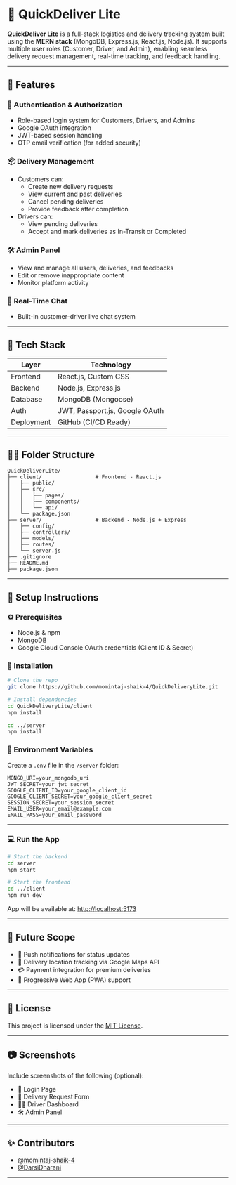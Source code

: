 # 🚚 QuickDeliver Lite

**QuickDeliver Lite** is a full-stack logistics and delivery tracking system built using the **MERN stack** (MongoDB, Express.js, React.js, Node.js). It supports multiple user roles (Customer, Driver, and Admin), enabling seamless delivery request management, real-time tracking, and feedback handling.

---

## 🌟 Features

### 👤 Authentication & Authorization
- Role-based login system for Customers, Drivers, and Admins
- Google OAuth integration
- JWT-based session handling
- OTP email verification (for added security)

### 📦 Delivery Management
- Customers can:
  - Create new delivery requests
  - View current and past deliveries
  - Cancel pending deliveries
  - Provide feedback after completion
- Drivers can:
  - View pending deliveries
  - Accept and mark deliveries as In-Transit or Completed

### 🛠 Admin Panel
- View and manage all users, deliveries, and feedbacks
- Edit or remove inappropriate content
- Monitor platform activity

### 💬 Real-Time Chat
- Built-in customer-driver live chat system

---

## 🧰 Tech Stack

| Layer      | Technology                        |
|------------|------------------------------------|
| Frontend   | React.js, Custom CSS               |
| Backend    | Node.js, Express.js                |
| Database   | MongoDB (Mongoose)                 |
| Auth       | JWT, Passport.js, Google OAuth     |
| Deployment | GitHub (CI/CD Ready)               |

---

## 🧑‍💻 Folder Structure

```
QuickDeliverLite/
├── client/                 # Frontend - React.js
│   ├── public/
│   ├── src/
│   │   ├── pages/
│   │   ├── components/
│   │   └── api/
│   └── package.json
├── server/                 # Backend - Node.js + Express
│   ├── config/
│   ├── controllers/
│   ├── models/
│   ├── routes/
│   └── server.js
├── .gitignore
├── README.md
├── package.json
```

---

## 📝 Setup Instructions

### ⚙️ Prerequisites
- Node.js & npm
- MongoDB
- Google Cloud Console OAuth credentials (Client ID & Secret)

### 🚀 Installation

```bash
# Clone the repo
git clone https://github.com/momintaj-shaik-4/QuickDeliveryLite.git

# Install dependencies
cd QuickDeliveryLite/client
npm install

cd ../server
npm install
```

### 🔐 Environment Variables

Create a `.env` file in the `/server` folder:

```env
MONGO_URI=your_mongodb_uri
JWT_SECRET=your_jwt_secret
GOOGLE_CLIENT_ID=your_google_client_id
GOOGLE_CLIENT_SECRET=your_google_client_secret
SESSION_SECRET=your_session_secret
EMAIL_USER=your_email@example.com
EMAIL_PASS=your_email_password
```

---

### 💻 Run the App

```bash
# Start the backend
cd server
npm start

# Start the frontend
cd ../client
npm run dev
```

App will be available at: [http://localhost:5173](http://localhost:5173)

---

## 📌 Future Scope

- 🔔 Push notifications for status updates  
- 📍 Delivery location tracking via Google Maps API  
- 💳 Payment integration for premium deliveries  
- 📱 Progressive Web App (PWA) support  

---

## 📄 License

This project is licensed under the [MIT License](LICENSE).

---

## 📷 Screenshots

Include screenshots of the following (optional):
- 🔐 Login Page  
- 🚚 Delivery Request Form  
- 🧑‍✈️ Driver Dashboard  
- 🛠 Admin Panel  

---

## ✨ Contributors

- [@momintaj-shaik-4](https://github.com/momintaj-shaik-4)
- [@DarsiDharani](https://github.com/DarsiDharani)

---
